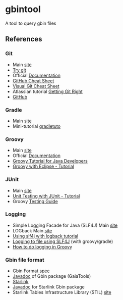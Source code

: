 # gbintool
A tool to query gbin files

## References
### Git
* Main [site](https://git-scm.com/)
* [Try git](http://try.github.com/)
* Official [Documentation](https://git-scm.com/doc)
* [GitHub Cheat Sheet](https://training.github.com/kit/downloads/github-git-cheat-sheet.pdf)
* [Visual Git Cheat Sheet](http://ndpsoftware.com/git-cheatsheet.html)
* Atlassian tutorial [Getting Git Right](https://www.atlassian.com/git/)
* [GitHub](https://github.com/)

### Gradle
* Main [site](https://gradle.org/)
* Mini-tutorial [gradletuto](https://github.com/hal91190/gradletuto)

### Groovy
* Main [site](http://www.groovy-lang.org/)
* Official [Documentation](http://www.groovy-lang.org/documentation.html)
* [Groovy Tutorial for Java Developers](https://www.timroes.de/2015/06/27/groovy-tutorial-for-java-developers/)
* [Groovy with Eclipse - Tutorial](http://www.vogella.com/tutorials/Groovy/article.html)

### JUnit
* Main [site](http://junit.org/)
* [Unit Testing with JUnit - Tutorial ](http://www.vogella.com/tutorials/JUnit/article.html)
* Groovy [Testing Guide](http://docs.groovy-lang.org/docs/latest/html/documentation/core-testing-guide.html)

### Logging
* Simple Logging Facade for Java (SLF4J) Main [site](http://www.slf4j.org/)
* LOGback Main [site](http://logback.qos.ch/)
* [Using slf4j with logback tutorial](http://www.javacodegeeks.com/2012/04/using-slf4j-with-logback-tutorial.html)
* [Logging to file using SLF4J](http://vazexqi.github.io/posts/2013/02/24/groovy-slf4j.html) (with groovy/gradle)
* [How to do logging in Groovy](http://blog.bripkens.de/2012/02/how-to-do-logging-groovy-tutorial/)

### Gbin file format
* Gbin Format [spec](http://svn.ari.uni-heidelberg.de/svn/gavo/hdinputs/gums/docs/Gbin-format-spec.pdf)
* [Javadoc](http://gaia.esac.esa.int/GaiaTools/api/latest/index.html?gaia/cu1/tools/dal/gbin/package-summary.html) of Gbin package (GaiaTools)
* [Starlink](http://starlink.eao.hawaii.edu/starlink)
* [Javadoc](http://www.starlink.rl.ac.uk/star/starjava/docs/gbin/javadocs/) for Starlink Gbin package
* Starlink Tables Infrastructure Library (STIL) [site](http://www.star.bristol.ac.uk/~mbt/stil/)
